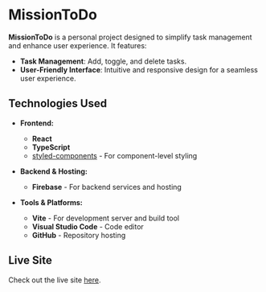 # **MissionToDo**

**MissionToDo** is a personal project designed to simplify task management and enhance user experience. It features:

- **Task Management**: Add, toggle, and delete tasks.
- **User-Friendly Interface**: Intuitive and responsive design for a seamless user experience.

## **Technologies Used**

- **Frontend:**
  - **React**
  - **TypeScript**
  - [styled-components](https://styled-components.com/) - For component-level styling

- **Backend & Hosting:**
  - **Firebase** - For backend services and hosting

- **Tools & Platforms:**
  - **Vite** - For development server and build tool
  - **Visual Studio Code** - Code editor
  - **GitHub** - Repository hosting

## **Live Site**

Check out the live site [here](https://missiontodo-6fe69.web.app).